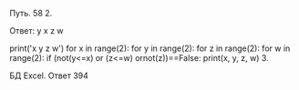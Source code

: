 Путь. 58
2.

Ответ: y x z w

print('x y z w')
for x in range(2):
   for y in range(2):
      for z in range(2):
         for w in range(2):
            if (not(y<=x) or (z<=w) ornot(z))==False:
               print(x, y, z, w)
3.

БД Excel. Ответ 394
